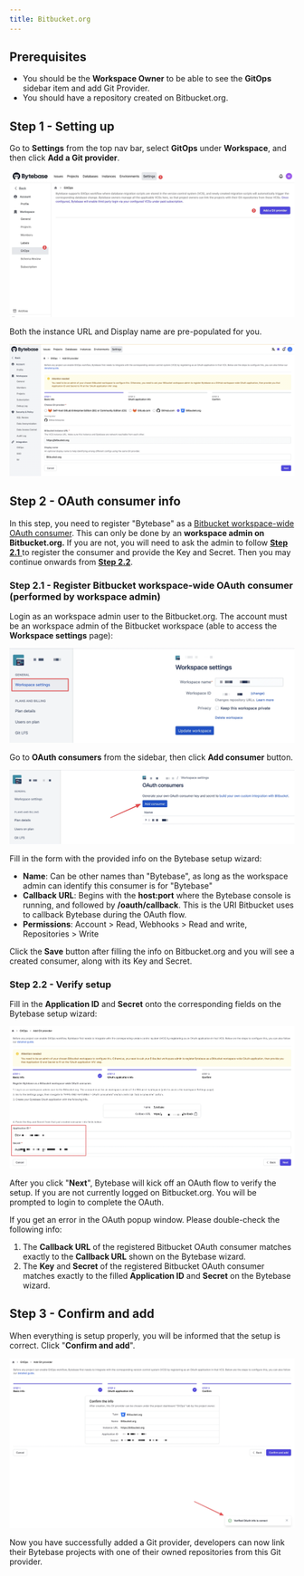 ```yaml
---
title: Bitbucket.org
---
```


## Prerequisites

- You should be the **Workspace Owner** to be able to see the **GitOps** sidebar item and add Git Provider.
- You should have a repository created on Bitbucket.org.

## Step 1 - Setting up

Go to **Settings** from the top nav bar, select **GitOps** under **Workspace**, and then click **Add a Git provider**.

![add-git-provider](/static/docs/vcs-integration/add-git-provider/add-git-provider.webp)

Both the instance URL and Display name are pre-populated for you.

![add-git-provider-steps](/static/docs/vcs-integration/add-git-provider/add-git-provider-bitbucket-org-step1.webp)

## Step 2 - OAuth consumer info

<hint-block type="warning">

In this step, you need to register "Bytebase" as a [Bitbucket workspace-wide OAuth consumer](https://support.atlassian.com/bitbucket-cloud/docs/use-oauth-on-bitbucket-cloud/). This can only be done by an **workspace admin on Bitbucket.org.** If you are not, you will need to ask the admin to follow [**Step 2.1** ](#step-21---register-bitbucket-workspace-wide-oauth-consumer-performed-by-workspace-admin) to register the consumer and provide the Key and Secret. Then you may continue onwards from [**Step 2.2**](#step-22---verify-setup).

</hint-block>

### Step 2.1 - Register Bitbucket workspace-wide OAuth consumer (performed by workspace admin)

Login as an workspace admin user to the Bitbucket.org. The account must be an workspace admin of the Bitbucket workspace (able to access the **Workspace settings** page):

![bitbucket-admin-settings](/static/docs/vcs-integration/add-git-provider/bitbucket-admin-settings.webp)

Go to **OAuth consumers** from the sidebar, then click **Add consumer** button.

![vcs-bitbucket-step](/static/docs/vcs-integration/add-git-provider/vcs-bitbucket-step1.webp)

Fill in the form with the provided info on the Bytebase setup wizard:

- **Name**: Can be other names than "Bytebase", as long as the workspace admin can identify this consumer is for "Bytebase"
- **Callback URL**: Begins with the **host:port** where the Bytebase console is running, and followed by **/oauth/callback**. This is the URI Bitbucket uses to callback Bytebase during the OAuth flow.
- **Permissions**: Account > Read, Webhooks > Read and write, Repositories > Write

Click the **Save** button after filling the info on Bitbucket.org and you will see a created consumer, along with its Key and Secret.

### Step 2.2 - Verify setup

Fill in the **Application ID** and **Secret** onto the corresponding fields on the Bytebase setup wizard:

![vcs-bitbucket-step](/static/docs/vcs-integration/add-git-provider/vcs-bitbucket-step4.webp)

After you click "**Next**", Bytebase will kick off an OAuth flow to verify the setup. If you are not currently logged on Bitbucket.org. You will be prompted to login to complete the OAuth.

<hint-block type="info">

If you get an error in the OAuth popup window. Please double-check the following info:

1. The **Callback URL** of the registered Bitbucket OAuth consumer matches exactly to the **Callback URL** shown on the Bytebase wizard.
2. The **Key** and **Secret** of the registered Bitbucket OAuth consumer matches exactly to the filled **Application ID** and **Secret** on the Bytebase wizard.

</hint-block>

## Step 3 - Confirm and add

When everything is setup properly, you will be informed that the setup is correct. Click "**Confirm and add**".

![vcs-bitbucket-step](/static/docs/vcs-integration/add-git-provider/vcs-bitbucket-step5.webp)

Now you have successfully added a Git provider, developers can now link their Bytebase projects with one of their owned repositories from this Git provider.
